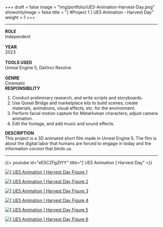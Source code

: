 +++
draft = false
image = "img/portfolio/UE5-Animation-Harvest-Day.png"
showonlyimage = false
title = "[ #Project 1 ] UE5 Animation - Harvest Day"
weight = 1
+++

---

<div class="table">
  <div class="row">
    <div class="cell border-right col-1">
        <strong>ROLE</strong><br>
        Independent<br><br>
        <strong>YEAR</strong><br>
        2023<br><br>
        <strong>TOOLS USED</strong><br>
        Unreal Engine 5, DaVinci Resolve<br><br>
        <strong>GENRE</strong><br>
        Cinematic
    </div>
    <div class="cell border-right col-2">
        <strong>RESPONSIBILITY</strong>
        <ol>
            <li>
                Conduct preliminary research, and write scripts and storyboards.
            </li>
            <li>
                Use Quixel Bridge and marketplace kits to build scenes; create materials, animations, visual effects, etc. for the environment.
            </li>
            <li>
                Perform facial motion capture for MetaHuman characters; adjust camera animation.
            </li>
            <li>
                Edit the footage, and add music and sound effects.
            </li>
        </ol>
    </div>
    <div class="cell col-3">
        <strong>DESCRIPTION</strong><br>
        This project is a 3D animated short film made in Unreal Engine 5. The film is about the digital labor that humans are forced to engage in today and the information cocoon that binds us.
    </div>
  </div>
</div>

---

{{< youtube id="eE5CZFgZtYY" title="[ UE5 Animation ] Harvest Day" >}}
<br>

[![\[ UE5 Animation \] Harvest Day Figure 1][1]][1]

[![\[ UE5 Animation \] Harvest Day Figure 2][2]][2]

[![\[ UE5 Animation \] Harvest Day Figure 3][3]][3]

[![\[ UE5 Animation \] Harvest Day Figure 4][4]][4]

[![\[ UE5 Animation \] Harvest Day Figure 5][5]][5]

[![\[ UE5 Animation \] Harvest Day Figure 6][6]][6]

[1]: /img/portfolio/UE5-Animation-Harvest-Day-1.jpg
[2]: /img/portfolio/UE5-Animation-Harvest-Day-2.jpg
[3]: /img/portfolio/UE5-Animation-Harvest-Day-3.jpg
[4]: /img/portfolio/UE5-Animation-Harvest-Day-4.jpg
[5]: /img/portfolio/UE5-Animation-Harvest-Day-5.jpg
[6]: /img/portfolio/UE5-Animation-Harvest-Day-6.jpg
